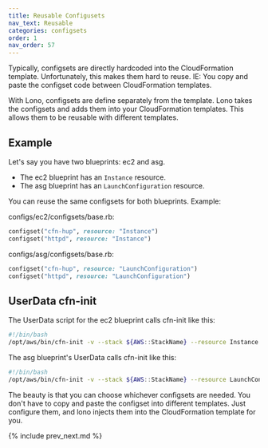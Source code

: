 ```yaml
---
title: Reusable Configusets
nav_text: Reusable
categories: configsets
order: 1
nav_order: 57
---
```


Typically, configsets are directly hardcoded into the CloudFormation template. Unfortunately, this makes them hard to reuse. IE: You copy and paste the configset code between CloudFormation templates.

With Lono, configsets are define separately from the template. Lono takes the configsets and adds them into your CloudFormation templates. This allows them to be reusable with different templates.

## Example

Let's say you have two blueprints: ec2 and asg.

* The ec2 blueprint has an `Instance` resource.
* The asg blueprint has an `LaunchConfiguration` resource.

You can reuse the same configsets for both blueprints. Example:

configs/ec2/configsets/base.rb:

```ruby
configset("cfn-hup", resource: "Instance")
configset("httpd", resource: "Instance")
```

configs/asg/configsets/base.rb:

```ruby
configset("cfn-hup", resource: "LaunchConfiguration")
configset("httpd", resource: "LaunchConfiguration")
```

## UserData cfn-init

The UserData script for the ec2 blueprint calls cfn-init like this:

```bash
#!/bin/bash
/opt/aws/bin/cfn-init -v --stack ${AWS::StackName} --resource Instance --region ${AWS::Region}
```

The asg blueprint's UserData calls cfn-init like this:

```bash
#!/bin/bash
/opt/aws/bin/cfn-init -v --stack ${AWS::StackName} --resource LaunchConfiguration --region ${AWS::Region}
```

The beauty is that you can choose whichever configsets are needed.  You don't have to copy and paste the configset into different templates. Just configure them, and lono injects them into the CloudFormation template for you.

{% include prev_next.md %}
